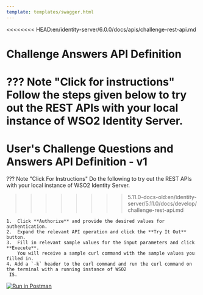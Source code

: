 ```yaml
---
template: templates/swagger.html
---
```


<<<<<<<< HEAD:en/identity-server/6.0.0/docs/apis/challenge-rest-api.md
# Challenge Answers API Definition

??? Note "Click for instructions"
    Follow the steps given below to try out the REST APIs with your local instance of WSO2 Identity Server. 
========
# User's Challenge Questions and Answers API Definition - v1

??? Note "Click For Instructions"
    Do the following to try out the REST APIs with your local instance of WSO2 Identity Server. 
>>>>>>>> 5.11.0-docs-old:en/identity-server/5.11.0/docs/develop/challenge-rest-api.md
    
    1.  Click **Authorize** and provide the desired values for authentication. 
    2.  Expand the relevant API operation and click the **Try It Out** button.  
    3.  Fill in relevant sample values for the input parameters and click **Execute**. 
        You will receive a sample curl command with the sample values you filled in. 
    4. Add a `-k` header to the curl command and run the curl command on the terminal with a running instance of WSO2
     IS. 
    
<div id="swagger-ui"></div>
<script>

  // Begin Swagger UI call region
  const ui = SwaggerUIBundle({
<<<<<<<< HEAD:en/identity-server/6.0.0/docs/apis/challenge-rest-api.md
     url: "{{base_path}}/apis/restapis/challenge.yaml",
========
    url: "https://raw.githubusercontent.com/wso2/identity-api-user/v1.1.17/components/org.wso2.carbon.identity.api.user.challenge/org.wso2.carbon.identity.rest.api.user.challenge.v1/src/main/resources/challenge.yaml",
>>>>>>>> 5.11.0-docs-old:en/identity-server/5.11.0/docs/develop/challenge-rest-api.md
    dom_id: '#swagger-ui',
    deepLinking: true,
    validatorUrl: null,
    presets: [
      SwaggerUIBundle.presets.apis,
      SwaggerUIStandalonePreset
    ],
    plugins: [
      SwaggerUIBundle.plugins.DownloadUrl
    ],
    layout: "StandaloneLayout"
  })
  // End Swagger UI call region

   window.ui = ui
</script>

[![Run in Postman](https://run.pstmn.io/button.svg)](https://app.getpostman.com/run-collection/5df1a9717f2e86fb0279)
